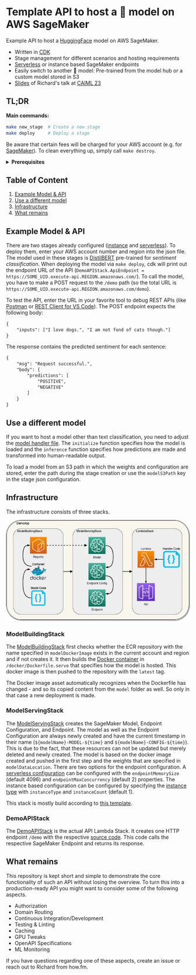# Template API to host a 🤗 model on AWS SageMaker

Example API to host a [HuggingFace](https://huggingface.co/) model on AWS SageMaker.

- Written in [CDK](https://github.com/aws/aws-cdk)
- Stage management for different scenarios and hosting requirements
- [Serverless](https://docs.aws.amazon.com/sagemaker/latest/dg/serverless-endpoints.html) or instance based SageMaker endpoints
- Easily switch to another 🤗 model: Pre-trained from the model hub or a custom model stored in S3
- [Slides](./CAIML_Sagemaker_Talk.pdf) of Richard's talk at [CAIML 23](https://www.meetup.com/de-DE/cologne-ai-and-machine-learning-meetup/events/290008678/)

## TL;DR

**Main commands:**

```bash
make new_stage  # Create a new stage
make deploy     # Deploy a stage
```

Be aware that certain fees will be charged for your AWS account (e.g. for [SageMaker](https://aws.amazon.com/sagemaker/pricing/)). To clean everything up, simply call `make destroy`.

<details><summary><strong>Prerequisites</strong></summary>

- An AWS account and its credentials (we recommend [AWS Vault](https://github.com/99designs/aws-vault) for AWS credentials management)
- [Docker Client](https://docs.docker.com/get-docker/)
- [Node](https://nodejs.org/en/download/) & [Yarn](https://classic.yarnpkg.com/en/)
</details>

## Table of Content

1. [Example Model & API](#example-model--api)
1. [Use a different model](#use-a-different-model)
1. [Infrastructure](#infrastructure)
1. [What remains](#what-remains)

## Example Model & API

There are two stages already configured ([instance](./infrastructure/src/stages/instance.json) and [serverless](./infrastructure/src/stages/serverless.json)). To deploy them, enter your AWS account number and region into the json file. The model used in these stages is [DistilBERT](https://huggingface.co/distilbert-base-uncased-finetuned-sst-2-english) pre-trained for _sentiment classification_. When deploying the model via `make deploy`, cdk will print out the endpoint URL of the API (`DemoAPIStack.ApiEndpoint = https://SOME_UID.execute-api.REGION.amazonaws.com/`). To call the model, you have to make a POST request to the `/demo` path (so the total URL is `https://SOME_UID.execute-api.REGION.amazonaws.com/demo`).

To test the API, enter the URL in your favorite tool to debug REST APIs (like [Postman](https://www.postman.com/) or [REST Client for VS Code](https://marketplace.visualstudio.com/items?itemName=humao.rest-client)). The POST endpoint expects the following body:

```
{
    "inputs": ["I love dogs.", "I am not fond of cats though."]
}
```

The response contains the predicted sentiment for each sentence:

```
{
    "msg": "Request successful.",
    "body": {
        "predictions": [
            "POSITIVE",
            "NEGATIVE"
        ]
    }
}
```

## Use a different model

If you want to host a model other than text classification, you need to adjust the [model handler file](./model/src/inference/handler_service.py). The `initialize` function specifies how the model is loaded and the `inference` function specifies how predictions are made and transformed into human-readable output.

To load a model from an S3 path in which the weights and configuration are stored, enter the path during the stage creation or use the `modelS3Path` key in the stage json configuration.

## Infrastructure

The infrastructure consists of three stacks.

![Stack overview](./images/infrastructure.png)

### ModelBuildingStack

The [ModelBuildingStack](./infrastructure/src/model-building-stack.ts) first checks whether the ECR repository with the name specified in `modelDockerImage` exists in the current account and region and if not creates it. It then builds the [Docker container](./docker/Dockerfile.serve) in `/docker/Dockerfile.serve` that specifies how the model is hosted. This docker image is then pushed to the repository with the `latest` tag.

The Docker image asset automatically recognizes when the Dockerfile has changed - and so its copied content from the `model` folder as well. So only in that case a new deployment is made.

### ModelServingStack

The [ModelServingStack](./infrastructure/src/model-serving-stack.ts) creates the SageMaker Model, Endpoint Configuration, and Endpoint. The model as well as the Endpoint Configuration are always newly created and have the current timestamp in their name (`${modelName}-MODEL-${time}` and `${modelName}-CONFIG-${time}`). This is due to the fact, that these resources can not be updated but merely deleted and newly created. The model is based on the docker image created and pushed in the first step and the weights that are specified in `modelDataLocation`. There are two options for the endpoint configuration. A [serverless configuration](https://docs.aws.amazon.com/sagemaker/latest/dg/serverless-endpoints.html) can be configured with the `endpointMemorySize` (default 4096) and `endpointMaxConcurrency` (default 2) properties. The instance based configuration can be configured by specifying the [instance type](https://docs.aws.amazon.com/sagemaker/latest/dg/notebooks-available-instance-types.html) with `instanceType` and `instanceCount` (default 1).

This stack is mostly build according to [this template](https://github.com/aws-samples/amazon-sagemaker-model-serving-using-aws-cdk/blob/main/bin/stack/model-serving/model-serving-stack.ts).

### DemoAPIStack

The [DemoAPIStack](./infrastructure/src/demo-api-stack.ts) is the actual API Lambda Stack. It creates one HTTP endpoint `/demo` with the respective [source code](./lambdas/src/endpoints/demo/handler.ts). This code calls the respective SageMaker Endpoint and returns its response.

## What remains

This repository is kept short and simple to demonstrate the core functionality of such an API without losing the overview. To turn this into a production-ready API you might want to consider some of the following aspects.

- Authorization
- Domain Routing
- Continuous Integration/Development
- Testing & Linting
- Caching
- GPU Tweaks
- OpenAPI Specifications
- ML Monitoring

If you have questions regarding one of these aspects, create an issue or reach out to Richard from how.fm.
